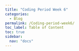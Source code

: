 ```yaml
---
title: "Coding Period Week 6"
categories:
  - Blog
permalink: /Coding-period-week6/
toc_label: Table of Content
toc: true
sidebar:
  nav: "docs"
---
```


